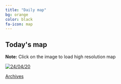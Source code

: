 ```yaml
---
title: "Daily map"
bg: orange
color: black
fa-icon: map
---
```


## Today's map
**Note:** Click on the image to load high resolution map

<a href="https://imgpile.com/i/IAgMbC"><img src="https://imgpile.com/images/IAgMbC.md.png" alt="24/04/20" border="0" /></a>


<a href="https://elseasama.github.io/chcovid19/archives.html" class="button2">Archives</a>
